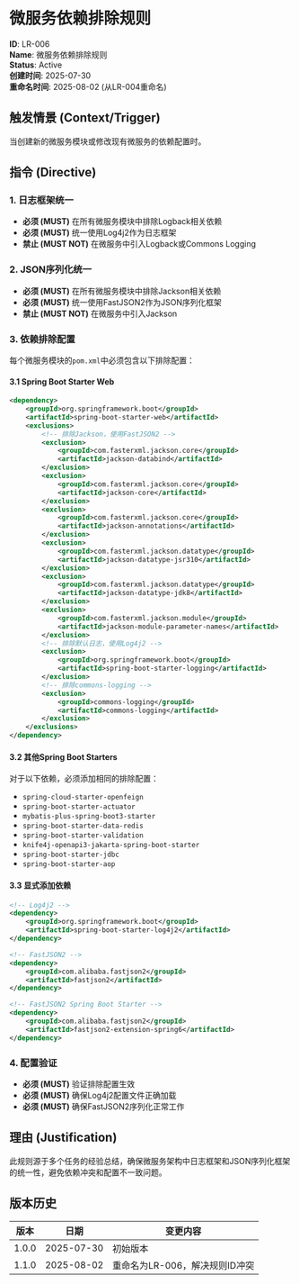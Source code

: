 # 微服务依赖排除规则

**ID**: LR-006  
**Name**: 微服务依赖排除规则  
**Status**: Active  
**创建时间**: 2025-07-30  
**重命名时间**: 2025-08-02 (从LR-004重命名)

## 触发情景 (Context/Trigger)
当创建新的微服务模块或修改现有微服务的依赖配置时。

## 指令 (Directive)

### 1. 日志框架统一
- **必须 (MUST)** 在所有微服务模块中排除Logback相关依赖
- **必须 (MUST)** 统一使用Log4j2作为日志框架
- **禁止 (MUST NOT)** 在微服务中引入Logback或Commons Logging

### 2. JSON序列化统一
- **必须 (MUST)** 在所有微服务模块中排除Jackson相关依赖
- **必须 (MUST)** 统一使用FastJSON2作为JSON序列化框架
- **禁止 (MUST NOT)** 在微服务中引入Jackson

### 3. 依赖排除配置
每个微服务模块的`pom.xml`中必须包含以下排除配置：

#### 3.1 Spring Boot Starter Web
```xml
<dependency>
    <groupId>org.springframework.boot</groupId>
    <artifactId>spring-boot-starter-web</artifactId>
    <exclusions>
        <!-- 排除Jackson，使用FastJSON2 -->
        <exclusion>
            <groupId>com.fasterxml.jackson.core</groupId>
            <artifactId>jackson-databind</artifactId>
        </exclusion>
        <exclusion>
            <groupId>com.fasterxml.jackson.core</groupId>
            <artifactId>jackson-core</artifactId>
        </exclusion>
        <exclusion>
            <groupId>com.fasterxml.jackson.core</groupId>
            <artifactId>jackson-annotations</artifactId>
        </exclusion>
        <exclusion>
            <groupId>com.fasterxml.jackson.datatype</groupId>
            <artifactId>jackson-datatype-jsr310</artifactId>
        </exclusion>
        <exclusion>
            <groupId>com.fasterxml.jackson.datatype</groupId>
            <artifactId>jackson-datatype-jdk8</artifactId>
        </exclusion>
        <exclusion>
            <groupId>com.fasterxml.jackson.module</groupId>
            <artifactId>jackson-module-parameter-names</artifactId>
        </exclusion>
        <!-- 排除默认日志，使用Log4j2 -->
        <exclusion>
            <groupId>org.springframework.boot</groupId>
            <artifactId>spring-boot-starter-logging</artifactId>
        </exclusion>
        <!-- 排除commons-logging -->
        <exclusion>
            <groupId>commons-logging</groupId>
            <artifactId>commons-logging</artifactId>
        </exclusion>
    </exclusions>
</dependency>
```

#### 3.2 其他Spring Boot Starters
对于以下依赖，必须添加相同的排除配置：
- `spring-cloud-starter-openfeign`
- `spring-boot-starter-actuator`
- `mybatis-plus-spring-boot3-starter`
- `spring-boot-starter-data-redis`
- `spring-boot-starter-validation`
- `knife4j-openapi3-jakarta-spring-boot-starter`
- `spring-boot-starter-jdbc`
- `spring-boot-starter-aop`

#### 3.3 显式添加依赖
```xml
<!-- Log4j2 -->
<dependency>
    <groupId>org.springframework.boot</groupId>
    <artifactId>spring-boot-starter-log4j2</artifactId>
</dependency>

<!-- FastJSON2 -->
<dependency>
    <groupId>com.alibaba.fastjson2</groupId>
    <artifactId>fastjson2</artifactId>
</dependency>

<!-- FastJSON2 Spring Boot Starter -->
<dependency>
    <groupId>com.alibaba.fastjson2</groupId>
    <artifactId>fastjson2-extension-spring6</artifactId>
</dependency>
```

### 4. 配置验证
- **必须 (MUST)** 验证排除配置生效
- **必须 (MUST)** 确保Log4j2配置文件正确加载
- **必须 (MUST)** 确保FastJSON2序列化正常工作

## 理由 (Justification)
此规则源于多个任务的经验总结，确保微服务架构中日志框架和JSON序列化框架的统一性，避免依赖冲突和配置不一致问题。

## 版本历史
| 版本 | 日期 | 变更内容 |
|------|------|----------|
| 1.0.0 | 2025-07-30 | 初始版本 |
| 1.1.0 | 2025-08-02 | 重命名为LR-006，解决规则ID冲突 | 